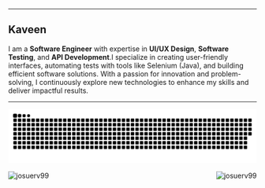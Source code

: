 <hr>


<h2> Kaveen </h2>

I am a <b>Software Engineer</b> with expertise in <b>UI/UX Design</b>, <b>Software Testing</b>, and <b>API Development</b>.I specialize in creating 
user-friendly interfaces, automating tests with tools like Selenium (Java), and building  efficient software solutions. 
With a passion for innovation and problem-solving, I continuously explore new technologies to enhance my skills and 
deliver impactful results.

<hr>

![snake gif](https://github.com/Kaveen1212/Kaveen1212/blob/output/github-snake-dark.svg)
<div>
<p>
    <a align="left">
      <p><img align="left" 
  src="https://github-readme-stats.vercel.app/api/top-langs?username=Kaveen1212&show_icons=true&theme=dark&locale=en&hide=jupyter%20notebook,lex,&langs_count=8" alt="josuerv99" /></p></a>
    <a align="right"><p>&nbsp;<img align="right" src="https://github-readme-stats.vercel.app/api?username=Kaveen1212&show_icons=true&theme=dark&locale=en" alt="josuerv99" /></p></a>  
  </p>
</div>
